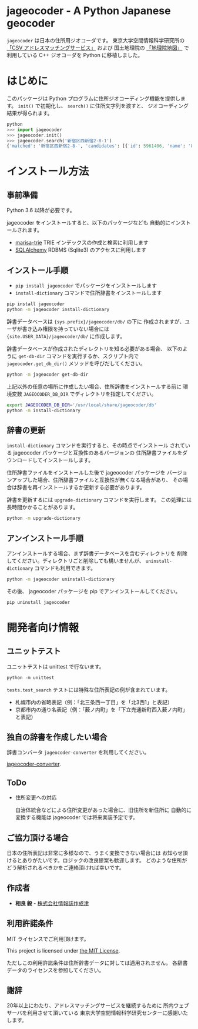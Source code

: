 # jageocoder - A Python Japanese geocoder

`jageocoder` は日本の住所用ジオコーダです。
東京大学空間情報科学研究所の [「CSV アドレスマッチングサービス」](https://geocode.csis.u-tokyo.ac.jp/home/csv-admatch/) および
国土地理院の [「地理院地図」](https://maps.gsi.go.jp/) で利用している
C++ ジオコーダを Python に移植しました。

# はじめに

このパッケージは Python プログラムに住所ジオコーディング機能を提供します。
`init()` で初期化し、 `search()` に住所文字列を渡すと、
ジオコーディング結果が得られます。

```python
python
>>> import jageocoder
>>> jageocoder.init()
>>> jageocoder.search('新宿区西新宿2-8-1')
{'matched': '新宿区西新宿2-8-', 'candidates': [{'id': 5961406, 'name': '8番', 'x': 139.691778, 'y': 35.689627, 'level': 7, 'note': None, 'fullname': ['東京都', '新宿区', '西新宿', '二丁目', '8番']}]}
```

# インストール方法

## 事前準備

Python 3.6 以降が必要です。

jageocoder をインストールすると、以下のパッケージなども
自動的にインストールされます。

- [marisa-trie](https://pypi.org/project/marisa-trie/)
    TRIE インデックスの作成と検索に利用します
- [SQLAlchemy](https://pypi.org/project/SQLAlchemy/)
    RDBMS (Sqlite3) のアクセスに利用します

## インストール手順

- `pip install jageocoder` でパッケージをインストールします
- `install-dictionary` コマンドで住所辞書をインストールします

```sh
pip install jageocoder
python -m jageocoder install-dictionary
```

辞書データベースは `{sys.prefix}/jageocoder/db/` の下に
作成されますが、ユーザが書き込み権限を持っていない場合には
`{site.USER_DATA}/jageocoder/db/` に作成します。

辞書データベースが作成されたディレクトリを知る必要がある場合、
以下のように `get-db-dir` コマンドを実行するか、スクリプト内で
`jageocoder.get_db_dir()` メソッドを呼びだしてください。

```sh
python -m jageocoder get-db-dir
```

上記以外の任意の場所に作成したい場合、住所辞書をインストールする前に
環境変数 `JAGEOCODER_DB_DIR` でディレクトリを指定してください。

```sh
export JAGEOCODER_DB_DIR='/usr/local/share/jageocoder/db'
python -m install-dictionary
```

## 辞書の更新

`install-dictionary` コマンドを実行すると、その時点でインストール
されている jageocoder パッケージと互換性のあるバージョンの
住所辞書ファイルをダウンロードしてインストールします。

住所辞書ファイルをインストールした後で jageocoder パッケージを
バージョンアップした場合、住所辞書ファイルと互換性が無くなる場合があり、
その場合は辞書を再インストールするか更新する必要があります。

辞書を更新するには `upgrade-dictionary` コマンドを実行します。
この処理には長時間かかることがあります。

```sh
python -m upgrade-dictionary
```

## アンインストール手順

アンインストールする場合、まず辞書データベースを含むディレクトリを
削除してください。ディレクトリごと削除しても構いませんが、
`uninstall-dictionary` コマンドも利用できます。

```sh
python -m jageocoder uninstall-dictionary
```

その後、 jageocoder パッケージを pip でアンインストールしてください。

```sh
pip uninstall jageocoder
```


# 開発者向け情報

## ユニットテスト

ユニットテストは unittest で行ないます。

```python
python -m unittest
```

`tests.test_search` テストには特殊な住所表記の例が含まれています。

- 札幌市内の省略表記（例：「北三条西一丁目」を「北3西1」と表記）
- 京都市内の通り名表記（例：「薮ノ内町」を「下立売通新町西入薮ノ内町」と表記）

## 独自の辞書を作成したい場合

辞書コンバータ `jageocoder-converter` を利用してください。

[jageocoder-converter](https://github.com/t-sagara/jageocoder-converter).


## ToDo

- 住所変更への対応

    自治体統合などによる住所変更があった場合に、旧住所を新住所に
    自動的に変換する機能は jageocoder では将来実装予定です。

## ご協力頂ける場合

日本の住所表記は非常に多様なので、うまく変換できない場合には
お知らせ頂けるとありがたいです。ロジックの改良提案も歓迎します。
どのような住所がどう解析されるべきかをご連絡頂ければ幸いです。

## 作成者

* **相良 毅** - [株式会社情報誌作成津](https://www.info-proto.com/)

## 利用許諾条件

MIT ライセンスでご利用頂けます。

This project is licensed under [the MIT License](https://opensource.org/licenses/mit-license.php).

ただしこの利用許諾条件は住所辞書データに対しては適用されません。
各辞書データのライセンスを参照してください。

## 謝辞

20年以上にわたり、アドレスマッチングサービスを継続するために
所内ウェブサーバを利用させて頂いている
東京大学空間情報科学研究センターに感謝いたします。

